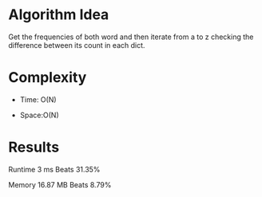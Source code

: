 # Algorithm Idea

Get the frequencies of both word and then iterate from a to z checking the difference between its count in each dict.

# Complexity

- Time: O(N)

- Space:O(N)

# Results


Runtime
3
ms
Beats
31.35%

Memory
16.87
MB
Beats
8.79%